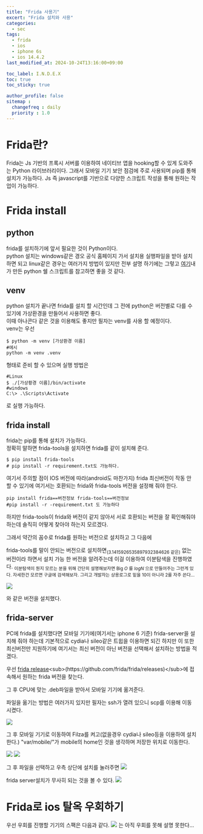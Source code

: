 ```yaml
---
title: "Frida 사용기"
excert: "Frida 설치와 사용"
categories:
  - sec
tags:
  - frida
  - ios
  - iphone 6s
  - ios 14.4.2
last_modified_at: 2024-10-24T13:16:00+09:00

toc_label: I.N.D.E.X
toc: true
toc_sticky: true

author_profile: false
sitemap :
  changefreq : daily
  priority : 1.0
---
```


# Frida란?
Frida는 Js 기반의 프록시 서버를 이용하여 네이티브 앱을 hooking할 수 있게 도와주는 Python 라이브러리이다.
그래서 모바일 기기 보안 점검에 주로 사용되며 pip를 통해 설치가 가능하다.
Js 즉 javascript를 기반으로 다양한 스크립트 작성을 통해 원하는 작업이 가능하다.

# Frida install
## python
frida를 설치하기에 앞서 필요한 것이 Python이다.  
python 설치는 windows같은 경오 공식 홈페이지 가서 설치용 실행파일을 받아 설치하면 되고 linux같은 경우는 여러가지 방법이 있지만 전부 설명 하기에는 그렇고 [여기](https://github.com/sudo-G41/my_ubuntu_set)내가 만든 python 쉘 스크립트를 참고하면 좋을 것 같다.

## venv
python 설치가 끝나면 frida를 설치 할 시간인데 그 전에 python은 버전별로 다를 수 있기에 가상환경을 만들어서 사용하면 좋다.  
이때 아나콘다 같은 것을 이용해도 좋지만 필자는 venv를 사용 할 예정이다.  
venv는 우선
``` shell
$ python -m venv [가상환경 이름]
#에시
python -m venv .venv
```
형태로 준비 할 수 있으며 실행 방법은
``` shell
#Linux
$ ./[가상황경 이름]/bin/activate
#windows
C:\> .\Scripts\Activate
```
로 실행 가능하다.

## frida install
frida는 pip를 통해 설치가 가능하다.  
정확히 말하면 frida-tools을 설치하면 frida를 같이 설치해 준다.
``` shell
$ pip install frida-tools
# pip install -r requirement.txt도 가능하다.
```

여기서 주의할 점이 IOS 버전에 따라(android도 마찬가지) frida 최신버전이 작동 안 할 수 있기에 여기서는 호환되는 frida와 frida-tools 버전을 설정해 줘야 한다.

```shell
pip install frida==버전정보 frida-tools==버전정보
#pip install -r -requirement.txt 도 가능하다
```

하지만 frida-tools이 frida와 버전이 같지 않아서 서로 호환되는 버전을 잘 확인해줘야 하는데 솔직히 어떻게 찾아야 하는지 모르겠다.

그래서 약간의 꼼수로 frida를 원하는 버전으로 설치하고 그 다음에

frida-tools를 말이 안되는 버전으로 설치하면<sub>(3.1415926535897932384626 같은)</sub> 없는 버전이라 하면서 설치 가능 한 버전을 알려주는데 이걸 이용하여 이분탐색을 진행하였다. <sub>이분탐색이 뭔지 모르는 분을 위해 간단히 설명해보자면 Big $O$ 를 $log N$ 으로 만들어주는 그런게 있다. 자세한건 모르면 구글에 검색해보자. 그리고 개발자는 상용로그로 밑을 10이 아니라 2를 자주 쓴다... </sub>

<img src="/assets/images/frida/frida_version.png">

와 같은 버전을 설치했다.

## frida-server
PC에 frida를 설치했다면 모바일 기기에(여기서는 iphone 6 기준) frida-server을 설치해 줘야 하는데 기본적으로 cydia나 sileo같은 트윕을 이용하면 되긴 하지만 이 또한 최신버전만 지원하기에 여기서는 최신 버전이 아닌 버전을 선택해서 설치하는 방법을 적겠다.

우선 [frida release]("https://github.com/frida/frida/releases")<sub>(https://github.com/frida/frida/releases)</sub>에 접속해서 원하는 frida 버전을 찾는다.

그 후 CPU에 맞는 .deb파일을 받아서 모바일 기기에 옮겨준다.

파일을 옮기는 방법은 여러가지 있지만 필자는 ssh가 열려 있으니 scp를 이용해 이동 시켰다.

<img src="/assets/images/frida/frida-server_scp.png">

그 후 모바일 기기로 이동하여 Filza를 켜고(없을경우 cydia나 sileo등을 이용하여 설치한다.) "var/mobile/"가 mobile의 home인 것을 생각하며 저장한 위치로 이동한다.

<img src="/assets/images/frida/Filza.png">
<img src="/assets/images/frida/var_mobile-is-home.png">

그 후 파일을 선택하고 우측 상단에 설치를 눌러주면 
<img src="/assets/images/frida/install_frida-server.png">

frida server설치가 무사히 되는 것을 볼 수 있다.
<img src="/assets/images/frida/frida-ls-devices.png">

# Frida로 ios 탈옥 우회하기
우선 우회를 진행할 기기의 스팩은 다음과 같다.
<img src="/assets/images/frida/iphone_info.png">
는 아직 우회를 못해 설명 못한다...